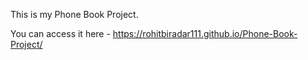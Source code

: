 This is my Phone Book Project.

You can access it here - https://rohitbiradar111.github.io/Phone-Book-Project/
